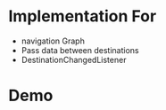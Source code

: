 # Implementation For

* navigation Graph 
* Pass data between destinations 
* DestinationChangedListener


# Demo
